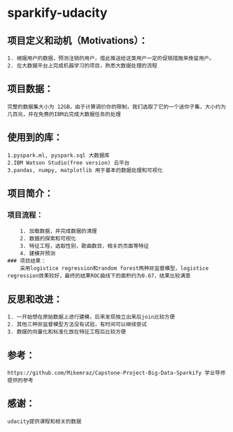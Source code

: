 # sparkify-udacity

    
## 项目定义和动机（Motivations）：
    1. 根据用户的数据，预测注销的用户，借此推送给这类用户一定的促销措施来挽留用户。
    2. 在大数据平台上完成机器学习的项目，熟悉大数据处理的流程
 
    
## 项目数据：
    完整的数据集大小为 12GB，由于计算调价你的限制，我们选取了它的一个迷你子集，大小约为几百兆，并在免费的IBM云完成大数据任务的处理

    
## 使用到的库：
    1.pyspark.ml, pyspark.sql 大数据库
    2.IBM Watson Studio(free version) 云平台
    3.pandas, numpy, matplotlib 用于基本的数据处理和可视化

    
## 项目简介：
   ### 项目流程：
        1. 加载数据，并完成数据的清理
        2. 数据的探索和可视化
        3. 特征工程，选取性别，歌曲数目，相关的页面等特征
        4. 建模并预测
    ### 项目结果：
        采用logistice regression和random forest两种非监督模型，logistice regression效果较好，最终的结果ROC曲线下的面积约为0.67，结果比较满意

    
## 反思和改进：
    1. 一开始想在原始数据上进行建模，后来发现独立出来后join比较方便
    2. 其他三种非监督模型方法没有试验，有时间可以继续尝试
    3. 数据的向量化和标准化放在特征工程后比较方便
      
## 参考：
    https://github.com/Mikemraz/Capstone-Project-Big-Data-Sparkify 学业导师提供的参考
    
## 感谢：
    udacity提供课程和相关的数据
